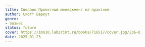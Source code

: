 ```yaml
---
title: Сделано Проектный менеджмент на практике
author: Скотт Беркут
genre:
- бизнес
status: future
cover: https://imo10.labirint.ru/books/716517/cover.jpg/236-0
date: 2025-01-23
---
```


